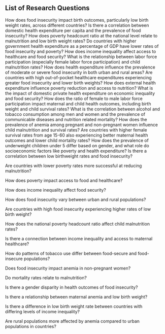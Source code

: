 ## **List of Research Questions**
How does food insecurity impact birth outcomes, particularly low birth weight rates, across different countries?
Is there a correlation between domestic health expenditure per capita and the prevalence of food insecurity?
How does poverty headcount ratio at the national level relate to malnutrition and low birth weight rates?
Do countries with higher government health expenditure as a percentage of GDP have lower rates of food insecurity and poverty?
How does income inequality affect access to healthcare and food security?
What is the relationship between labor force participation (especially female labor force participation) and child malnutrition rates?
How does health expenditure influence the prevalence of moderate or severe food insecurity in both urban and rural areas?
Are countries with high out-of-pocket healthcare expenditures experiencing greater food insecurity and lower birth weights?
How does external health expenditure influence poverty reduction and access to nutrition?
What is the impact of domestic private health expenditure on economic inequality and food security?
How does the ratio of female to male labor force participation impact maternal and child health outcomes, including birth weight and child survival rates?
What is the correlation between alcohol and tobacco consumption among men and women and the prevalence of communicable diseases and nutrition related mortality?
How does the prevalence of anemia among pregnant and non-pregnant women influence child malnutrition and survival rates?
Are countries with higher female survival rates from age 15-60 also experiencing better maternal health outcomes and lower child mortality rates?
How does the prevalence of underweight children under 5 differ based on gender, and what role do socioeconomic factors like poverty and health expenditure?
Is there a correlation between low birthweight rates and food insecurity?

Are countries with lower poverty rates more successful at reducing malnutrition?

How does poverty impact access to food and healthcare?

How does income inequality affect food security? 

How does food insecurity vary between urban and rural populations?

Are countries with high food insecurity experiencing higher rates of  low birth weight?

How does the national poverty headcount ratio affect child malnutrition rates?

Is there a connection between income inequality and access to maternal healthcare? 

How do patterns of tobacco use differ between food-secure and food-insecure populations?

Does food insecurity impact anemia in non-pregnant women?

Do mortality rates relate to malnutrition?

Is there a gender disparity in health outcomes of food insecurity? 

Is there a relationship between maternal anemia and low birth weight? 

Is there a difference in low birth weight rate between countries with differing levels of income inequality? 

Are rural populations more affected by anemia compared to urban populations in countries? 
